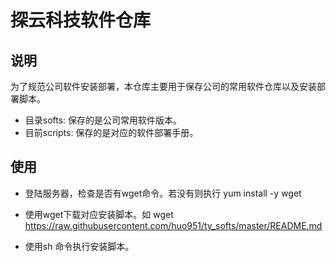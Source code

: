 # 探云科技软件仓库

## 说明

为了规范公司软件安装部署，本仓库主要用于保存公司的常用软件仓库以及安装部署脚本。

* 目录softs: 保存的是公司常用软件版本。
* 目前scripts: 保存的是对应的软件部署手册。

## 使用

* 登陆服务器，检查是否有wget命令。若没有则执行 yum install -y wget

* 使用wget下载对应安装脚本。如 wget https://raw.githubusercontent.com/huo951/ty_softs/master/README.md

* 使用sh 命令执行安装脚本。
